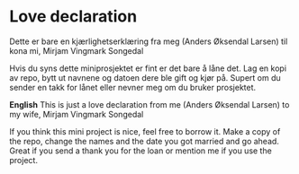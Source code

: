 # Love declaration
Dette er bare en kjærlighetserklæring fra meg (Anders Øksendal Larsen) til kona mi, Mirjam Vingmark Songedal

Hvis du syns dette miniprosjektet er fint er det bare å låne det. Lag en kopi av repo, bytt ut navnene og datoen dere ble gift og kjør på. Supert om du sender en takk for lånet eller nevner meg om du bruker prosjektet.

**English**
This is just a love declaration from me (Anders Øksendal Larsen) to my wife, Mirjam Vingmark Songedal

If you think this mini project is nice, feel free to borrow it. Make a copy of the repo, change the names and the date you got married and go ahead. Great if you send a thank you for the loan or mention me if you use the project.